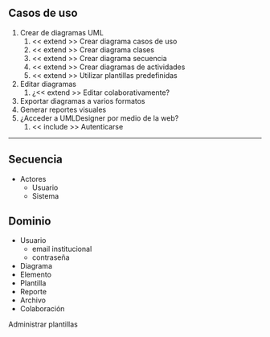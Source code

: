 
## Casos de uso
1. Crear de diagramas UML
	1. << extend >> Crear diagrama casos de uso
	2. << extend >> Crear diagrama clases
	3. << extend >> Crear diagrama secuencia
	4. << extend >> Crear diagramas de actividades
	5.  << extend >> Utilizar plantillas predefinidas
2. Editar diagramas
	1. ¿<< extend >> Editar colaborativamente?
3. Exportar diagramas a varios formatos
4. Generar reportes visuales
5. ¿Acceder a UMLDesigner por medio de la web?
	1. << include >> Autenticarse

---

## Secuencia
- Actores
	- Usuario
	- Sistema


## Dominio
- Usuario
	- email institucional
	- contraseña
- Diagrama
- Elemento
- Plantilla
- Reporte
- Archivo
- Colaboración


Administrar plantillas